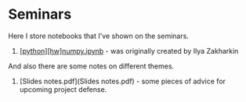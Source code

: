 # Seminars

Here I store notebooks that I've shown on the seminars.

1. [[python][hw]numpy.ipynb]([python][hw]numpy.ipynb) - was originally created by Ilya Zakharkin

And also there are some notes on different themes.

1. [Slides notes.pdf](Slides notes.pdf) - some pieces of advice for upcoming project defense.
